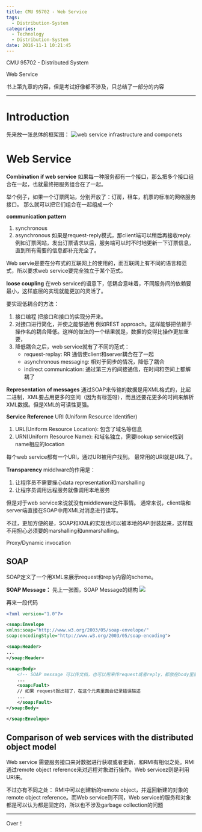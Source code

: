 ```yaml
---
title: CMU 95702 - Web Service
tags:
  - Distribution-System
categories:
  - Technology
  - Distribution-System
date: 2016-11-1 10:21:45
---
```

CMU 95702 - Distributed System

Web Service

书上第九章的内容，但是考试好像都不涉及，只总结了一部分的内容
<!-- more -->

***
# Introduction

先来放一张总体的框架图：
![web service infrastructure and componets](http://images.slideplayer.com/25/8078622/slides/slide_11.jpg "web service infrastructure and componets")

# Web Service
**Combination if web service**
如果每一种服务都有一个接口，那么把多个接口组合在一起，也就最终把服务组合在了一起。

举个例子，如果一个订票网站，分别开放了：订房，租车，机票的标准的网络服务接口。
那么就可以把它们组合在一起组成一个

**communication pattern**
1. synchronous
2. asynchronous
如果是request-reply模式，那client端可以稍后再接收reply.
例如订票网站，发出订票请求以后，服务端可以时不时地更新一下订票信息，直到所有需要的信息都补充完全了。

Web servie是要在分布式的互联网上的使用的，而互联网上有不同的语言和范式，所以要求web service要完全独立于某个范式。

**loose coupling**
在web service的语意下，低耦合意味着，不同服务间的依赖要最小，这样底层的实现就能更加的灵活了。

要实现低耦合的方法：
1. 接口编程
把接口和接口的实现分开来。
2. 对接口进行简化，并使之能够通用
例如REST approach。这样能够把依赖于操作名的耦合降低。这样的做法的一个结果就是，数据的变得比操作更加重要，
3. 降低耦合之后，web service就有了不同的范式：
    - request-replay: RR 通信使client和server耦合在了一起
    - asynchronous messaging: 相对于同步的情况，降低了耦合
    - indirect communication: 通过第三方的间接通信，在时间和空间上都解耦了

**Representation of messages**
通过SOAP来传输的数据是用XML格式的，比起二进制，XML要占用更多的空间（因为有标签呀），而且还要花更多的时间来解析XML数据。但是XML的可读性更强。

**Service Reference**
URI (Uniform Resource Identifier)
1. URL(Uniform Resource Location): 包含了域名等信息
2. URN(Uniform Resource Name): 和域名独立，需要lookup service找到name相应的location

每个web service都有一个URI，通过URI被用户找到。
最常用的URI就是URL了。

**Transparency**
middlware的作用是：
1. 让程序员不需要操心data representation和marshalling
2. 让程序员调用远程服务就像调用本地服务

但是对于web service来说就没有middleware这件事情。
通常来说，client端和server端直接在SOAP中用XML对消息进行读写。

不过，更加方便的是，SOAP和XML的实现也可以被本地的API封装起来，这样既不用担心必须要的marshalling和unmarshalling。

Proxy/Dynamic invocation 

## SOAP
SOAP定义了一个用XML来展示request和reply内容的scheme。

**SOAP Message：**
先上一张图，SOAP Message的结构
![](http://images.slideplayer.com/12/3709091/slides/slide_16.jpg)

再来一段代码
``` xml
<?xml version="1.0"?>

<soap:Envelope
xmlns:soap="http://www.w3.org/2003/05/soap-envelope/"
soap:encodingStyle="http://www.w3.org/2003/05/soap-encoding">

<soap:Header>
...
</soap:Header>

<soap:Body>
    <!-- SOAP message 可以传文档，也可以用来传request或者reply，都放在body里面 -->
    ...
    <soap:Fault>
    // 如果 request报出错了，在这个元素里面会记录错误描述
    ...
    </soap:Fault>
</soap:Body>

</soap:Envelope>
```


## Comparison of web services with the distributed object model

Web service 需要服务接口来对数据进行获取或者更新，和RMI有相似之处。RMI通过remote object reference来对远程对象进行操作。Web servicez则是利用URI来。

不过亦有不同之处：
RMI中可以创建新的remote object，并返回新建的对象的remote object reference。而Web service则不同，Web service的服务和对象都是可以认为都是固定的，所以也不涉及garbage collection的问题




























***

Over！